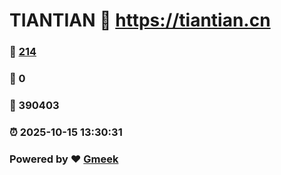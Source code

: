 # TIANTIAN :link: https://tiantian.cn 
### :page_facing_up: [214](https://tiantian.cn/tag.html) 
### :speech_balloon: 0 
### :hibiscus: 390403 
### :alarm_clock: 2025-10-15 13:30:31 
### Powered by :heart: [Gmeek](https://github.com/Meekdai/Gmeek)
